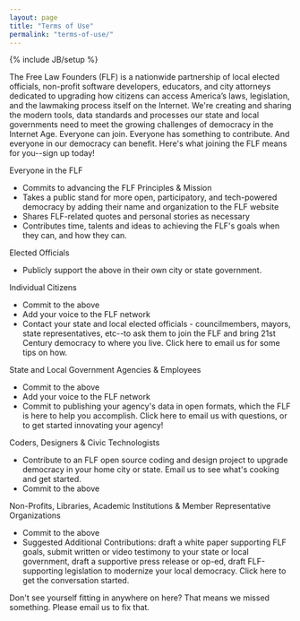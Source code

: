 ```yaml
---
layout: page
title: "Terms of Use"
permalink: "terms-of-use/"
---
```

{% include JB/setup %}


The Free Law Founders (FLF) is a nationwide partnership of local elected officials, non-profit software developers, educators, and city attorneys dedicated to upgrading how citizens can access America’s laws, legislation, and the lawmaking process itself on the Internet.  We're creating and sharing the modern tools, data standards and processes our state and local governments need to meet the growing challenges of democracy in the Internet Age.  Everyone can join.  Everyone has something to contribute.  And everyone in our democracy can benefit.  Here's what joining the FLF means for you--sign up today!

Everyone in the FLF  
* Commits to advancing the FLF Principles & Mission  
* Takes a public stand for more open, participatory, and tech-powered democracy by adding their name and organization to the FLF website  
* Shares FLF-related quotes and personal stories as necessary  
* Contributes time, talents and ideas to achieving the FLF's goals when they can, and how they can.  

Elected Officials  
* Publicly support the above in their own city or state government.

Individual Citizens  
* Commit to the above  
* Add your voice to the FLF network   
* Contact your state and local elected officials - councilmembers, mayors, state representatives, etc--to ask them to join the FLF and bring 21st Century democracy to where you live.  Click here to email us for some tips on how.  

State and Local Government Agencies & Employees  
* Commit to the above  
* Add your voice to the FLF network   
* Commit to publishing your agency's data in open formats, which the FLF is here to help you accomplish.  Click here to email us with questions, or to get started innovating your agency!  

Coders, Designers & Civic Technologists  
* Contribute to an FLF open source coding and design project to upgrade democracy in your home city or state.  Email us to see what's cooking and get started.  
* Commit to the above  

Non-Profits, Libraries, Academic Institutions & Member Representative Organizations  
* Commit to the above  
* Suggested Additional Contributions: draft a white paper supporting FLF goals, submit written or video testimony to your state or local government, draft a supportive press release or op-ed, draft FLF-supporting legislation to modernize your local democracy.  Click here to get the conversation started.  

Don't see yourself fitting in anywhere on here?  That means we missed something.  Please email us to fix that.     

